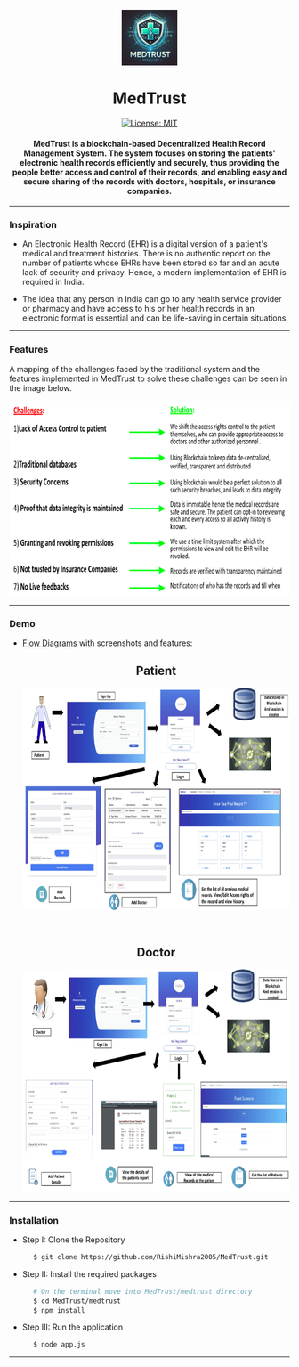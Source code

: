 <p align="center">
  <a href="" rel="noopener">
 <img height=100px src="./assets/MedTrust_Logo.webp" alt="MedTrust-logo"></a>
</p>
<h1 align="center">MedTrust</h1>

<div align="center">
  
[![License: MIT](https://img.shields.io/badge/License-MIT-green.svg)](https://opensource.org/licenses/MIT)

<h4>MedTrust is a blockchain-based <strong>Decentralized Health Record Management System</strong>. The system focuses on storing the patients' electronic health records efficiently and securely, thus providing the people better access and control of their records, and enabling easy and secure sharing of the records with doctors, hospitals, or insurance companies.</h4>

</div>

-----------------------------------------
### Inspiration

* An Electronic Health Record (EHR) is a digital version of a patient's medical and treatment histories. There is no authentic report on the number of  patients whose EHRs have been stored so far and an acute lack of security and privacy. Hence, a modern implementation of EHR is required  in India.

* The idea that any person in India can go to any health service provider or pharmacy and have access to his or her health records in an electronic format is essential and can be life-saving in certain situations.

------------------------------------------
### Features

A mapping of the challenges faced by the traditional system and the features implemented in MedTrust to solve these challenges can be seen in the image below. 

<p align="center">
  <a href="" rel="noopener">
 <img height=350px src="./assets/features.png" alt="Features"></a>
</p>

------------------------------------------
### Demo

* [Flow Diagrams](./assets/flows.pdf) with screenshots and features:
  
  <h2 align="center">Patient</h2>
  <p align="center">
    <a href="" rel="noopener">
   <img height=400px src="./assets/patient.png" alt="Patient-Flow-Diagram"></a>
  </p>
  <br>
  <h2 align="center">Doctor</h2>
  <p align="center">
    <a href="" rel="noopener">
   <img height=400px src="./assets/doctor.png" alt="Doctor-Flow-Diagram"></a>
  </p>

------------------------------------------
### Installation

* Step I: Clone the Repository
```sh
      $ git clone https://github.com/RishiMishra2005/MedTrust.git      
```
* Step II: Install the required packages
```sh
      # On the terminal move into MedTrust/medtrust directory
      $ cd MedTrust/medtrust
      $ npm install
```
* Step III: Run the application
```sh
      $ node app.js
```

------------------------------------------
